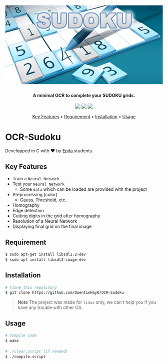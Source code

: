 <h1 align="center">
  <img src="banner.jpg" width="1000">
</h1>

<h4 align="center">A minimal OCR to complete your SUDOKU grids.</h4>

<p align="center">
  <img src="https://img.shields.io/github/repo-size/QuentinHayK/OCR-Sudoku">
  <img src="https://img.shields.io/github/downloads/QuentinHayK/OCR-Sudoku/total">
  <img src="https://img.shields.io/github/last-commit/QuentinHayK/OCR-Sudoku">
</p>

<p align="center">
  <a href="#key-features">Key Features</a> •
  <a href="#requirement">Requirement</a> •
  <a href="#installation">Installation</a> •
   <a href="#usage">Usage</a>
</p>

# OCR-Sudoku
Developped in C with ❤ by <a href="https://www.epita.fr" target="_blank"> Epita </a> students.

## Key Features

* Train a `Neural Network`
* Test your `Neural Network`
  - Some `data` which can be loaded are provided with the project
* Preprocessing (color)
  - Gauss, Threshold, etc..
* Homography
* Edge detection
* Cutting digits in the grid after homography
* Resolution of a Neural Network
* Displaying final grid on the final image

## Requirement
```bash
$ sudo apt-get install libsdl1.2-dev
$ sudo apt install libsdl2-image-dev 
```

## Installation
```bash
# Clone this repository
$ git clone https://github.com/QuentinHayK/OCR-Sudoku
```
> **Note**
> The project was made for `linux` only, we can't help you if you have any trouble with other OS.

## Usage
```bash
# Compile code
$ make

# ./clear.script (if needed)
$ ./compile.script
```
